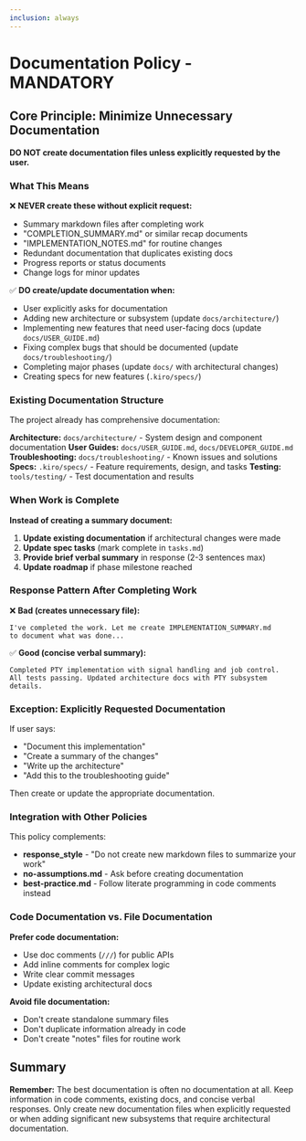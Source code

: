 ```yaml
---
inclusion: always
---
```


# Documentation Policy - MANDATORY

## Core Principle: Minimize Unnecessary Documentation

**DO NOT create documentation files unless explicitly requested by the user.**

### What This Means

❌ **NEVER create these without explicit request:**
- Summary markdown files after completing work
- "COMPLETION_SUMMARY.md" or similar recap documents
- "IMPLEMENTATION_NOTES.md" for routine changes
- Redundant documentation that duplicates existing docs
- Progress reports or status documents
- Change logs for minor updates

✅ **DO create/update documentation when:**
- User explicitly asks for documentation
- Adding new architecture or subsystem (update `docs/architecture/`)
- Implementing new features that need user-facing docs (update `docs/USER_GUIDE.md`)
- Fixing complex bugs that should be documented (update `docs/troubleshooting/`)
- Completing major phases (update `docs/` with architectural changes)
- Creating specs for new features (`.kiro/specs/`)

### Existing Documentation Structure

The project already has comprehensive documentation:

**Architecture:** `docs/architecture/` - System design and component documentation
**User Guides:** `docs/USER_GUIDE.md`, `docs/DEVELOPER_GUIDE.md`
**Troubleshooting:** `docs/troubleshooting/` - Known issues and solutions
**Specs:** `.kiro/specs/` - Feature requirements, design, and tasks
**Testing:** `tools/testing/` - Test documentation and results

### When Work is Complete

**Instead of creating a summary document:**

1. **Update existing documentation** if architectural changes were made
2. **Update spec tasks** (mark complete in `tasks.md`)
3. **Provide brief verbal summary** in response (2-3 sentences max)
4. **Update roadmap** if phase milestone reached

### Response Pattern After Completing Work

❌ **Bad (creates unnecessary file):**
```
I've completed the work. Let me create IMPLEMENTATION_SUMMARY.md 
to document what was done...
```

✅ **Good (concise verbal summary):**
```
Completed PTY implementation with signal handling and job control. 
All tests passing. Updated architecture docs with PTY subsystem details.
```

### Exception: Explicitly Requested Documentation

If user says:
- "Document this implementation"
- "Create a summary of the changes"
- "Write up the architecture"
- "Add this to the troubleshooting guide"

Then create or update the appropriate documentation.

### Integration with Other Policies

This policy complements:
- **response_style** - "Do not create new markdown files to summarize your work"
- **no-assumptions.md** - Ask before creating documentation
- **best-practice.md** - Follow literate programming in code comments instead

### Code Documentation vs. File Documentation

**Prefer code documentation:**
- Use doc comments (`///`) for public APIs
- Add inline comments for complex logic
- Write clear commit messages
- Update existing architectural docs

**Avoid file documentation:**
- Don't create standalone summary files
- Don't duplicate information already in code
- Don't create "notes" files for routine work

## Summary

**Remember:** The best documentation is often no documentation at all. Keep information in code comments, existing docs, and concise verbal responses. Only create new documentation files when explicitly requested or when adding significant new subsystems that require architectural documentation.
